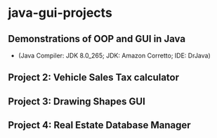 # java-gui-projects
Demonstrations of OOP and GUI in Java
---
- (Java Compiler:  JDK 8.0_265;  JDK:  Amazon Corretto;   IDE: DrJava)
## Project 2: Vehicle Sales Tax calculator
## Project 3: Drawing Shapes GUI
## Project 4: Real Estate Database Manager
